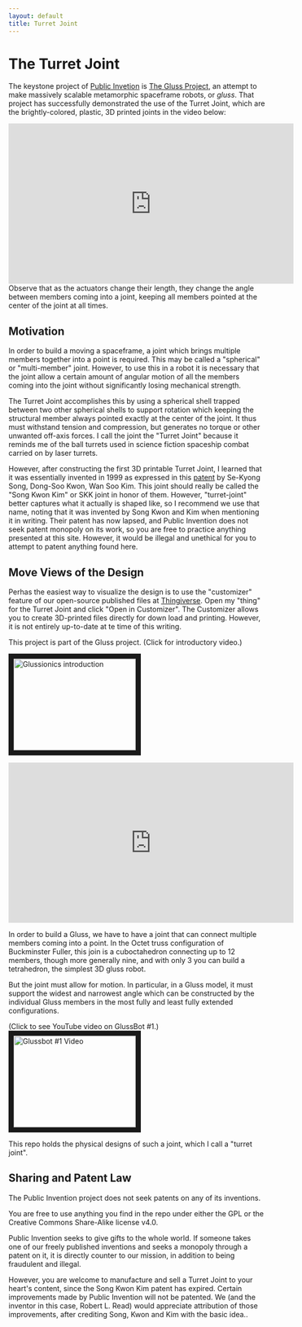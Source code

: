```yaml
---
layout: default
title: Turret Joint
---
```


# The Turret Joint

The keystone project of [Public Invetion](https://pubinv.github.io/PubInv) is [The Gluss Project](https://pubinv.github.io/gluss), an attempt to make massively scalable metamorphic spaceframe robots, or *gluss*.
That project has successfully demonstrated the use of the Turret Joint, which are the brightly-colored, plastic, 3D printed joints in the video below:
<iframe width="560" height="315" src="https://www.youtube.com/embed/1T8XSMhwKUE" frameborder="0" allowfullscreen></iframe>
Observe that as the actuators change their length, they change the angle between members coming into a joint, keeping all members pointed at the center of the joint at all times.

## Motivation

In order to build a moving a spaceframe, a joint which brings multiple members together into a point is required. This may be called a "spherical" or "multi-member" joint. However,
to use this in a robot it is necessary that the joint allow a certain amount of angular motion of all the members coming into the joint without significantly losing mechanical strength.

The Turret Joint accomplishes this by using a spherical shell trapped between two other spherical shells to support rotation which keeping the structural member always pointed exactly
at the center of the joint. It thus must withstand tension and compression, but generates no torque or other unwanted off-axis forces. I call the joint the "Turret Joint" because it
reminds me of the ball turrets used in science fiction spaceship combat carried on by laser turrets.

However, after constructing the first 3D printable Turret Joint, I learned that  it was essentially invented in 1999 as expressed in this [patent](https://patents.google.com/patent/US20010002964A1/en) by
Se-Kyong Song, Dong-Soo Kwon, Wan Soo Kim. This joint should really be called the "Song Kwon Kim" or SKK joint in honor of them.  However, "turret-joint" better captures what it actually is shaped like,
so I recommend we use that name, noting that it was invented by Song Kwon and Kim when mentioning it in writing. Their patent has now lapsed, and Public Invention does not seek patent monopoly on its work,
so you are free to practice anything presented at this site. However, it would be illegal and unethical for you to attempt to patent anything found here.

## Move Views of the Design

Perhas the easiest way to visualize the design is to use the "customizer" feature of our open-source published files at [Thingiverse](http://www.thingiverse.com/thing:1043716). Open my "thing" for the Turret Joint and click "Open in Customizer".
The Customizer allows you to create 3D-printed files directly for down load and printing.  However, it is not entirely up-to-date at te time of this writing. 



This project is part of the Gluss project. (Click for introductory video.)

<a href="http://www.youtube.com/watch?feature=player_embedded&v=cpzPVwBoE_4
" target="_blank"><img src="http://img.youtube.com/vi/cpzPVwBoE_4/0.jpg" 
alt="Glussionics introduction" width="240" height="180" border="10" /></a>

<iframe width="560" height="315" src="https://www.youtube.com/embed/cpzPVwBoE_4?list=PL9nAioXQFlE7_1zlxAb6CpyUpH4s4bhc8" frameborder="0" allowfullscreen></iframe>

In order to build a Gluss, we have to have a joint that can connect multiple members coming into a point.  In the Octet truss
configuration of Buckminster Fuller, this join is a cuboctahedron connecting up to 12 members, though more generally nine, 
and with only 3 you can build a tetrahedron, the simplest 3D gluss robot.

But the joint must allow for motion.  In particular, in a Gluss model, it must support the widest and narrowest angle which 
can be constructed by the individual Gluss members in the most fully and least fully extended configurations.

(Click to see YouTube video on GlussBot #1.)
<a href="http://www.youtube.com/watch?feature=player_embedded&v=SXRqqOAzkWg
" target="_blank"><img src="http://img.youtube.com/vi/SXRqqOAzkWg/0.jpg"
alt="Glussbot #1 Video" width="240" height="180" border="10" /></a>

This repo holds the physical designs of such a joint, which I call a "turret joint".

## Sharing and Patent Law

The Public Invention project does not seek patents on any of its inventions.  

You are free to use anything you find in the repo under either the GPL or the Creative Commons Share-Alike license v4.0.

Public Invention seeks to give gifts to the whole world. If someone takes one of our freely published inventions and seeks a monopoly through a patent on it, it is directly counter to our mission, in addition to being fraudulent and illegal.

However, you are welcome to manufacture and sell a Turret Joint to your heart's content, since the Song Kwon Kim patent has expired. Certain improvements made by Public Invention will not be patented. We (and the inventor in this case, Robert L. Read) would appreciate attribution of those improvements, after crediting Song, Kwon and Kim with the basic idea..











